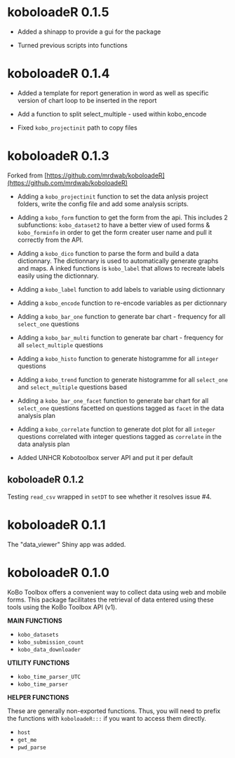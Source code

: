 # koboloadeR 0.1.5

 * Added a shinapp to provide a gui for the package
 
 * Turned previous scripts into functions


# koboloadeR 0.1.4

 * Added a template for report generation in word as well as specific version of chart loop to be inserted in the report
 
 * Add a function to split select_multiple - used within kobo_encode
 
 * Fixed `kobo_projectinit` path to copy files

# koboloadeR 0.1.3

Forked from [https://github.com/mrdwab/koboloadeR](https://github.com/mrdwab/koboloadeR)

* Adding a `kobo_projectinit` function to set the data anlysis project folders, write the config file and add some analysis scripts.

* Adding a `kobo_form` function to get the form from the api. This includes 2 subfunctions: `kobo_dataset2` to have a better view of used forms & `kobo_forminfo` in order to get the form creater user name and pull it correctly from the API.

* Adding a `kobo_dico` function to parse the form and build a data dictionnary. The dictionnary is used to automatically generate graphs and maps. A inked functions is `kobo_label` that allows to recreate labels easily using the dictionnary.

* Adding a `kobo_label` function to add labels to variable using dictionnary

* Adding a `kobo_encode` function to re-encode variables as per dictionnary

* Adding a `kobo_bar_one` function to generate bar chart - frequency for all `select_one` questions

* Adding a `kobo_bar_multi` function to generate bar chart - frequency for all `select_multiple` questions

* Adding a `kobo_histo` function to generate histogramme for all `integer` questions

* Adding a `kobo_trend` function to generate histogramme for all `select_one` and `select_multiple` questions based 

* Adding a `kobo_bar_one_facet` function to generate bar chart for all `select_one` questions facetted on questions tagged as `facet` in the data analysis plan 

* Adding a `kobo_correlate` function to generate dot plot for all `integer` questions correlated with integer questions tagged as `correlate` in the data analysis plan 

* Added UNHCR Kobotoolbox server API and put it per default


## koboloadeR 0.1.2

Testing `read_csv` wrapped in `setDT` to see whether it resolves issue #4.

# koboloadeR 0.1.1

The "data_viewer" Shiny app was added. 

# koboloadeR 0.1.0

KoBo Toolbox offers a convenient way to collect data using web and mobile forms. This package facilitates the retrieval of data entered using these tools using the KoBo Toolbox API (v1).

**MAIN FUNCTIONS**

* `kobo_datasets`
* `kobo_submission_count`
* `kobo_data_downloader`

**UTILITY FUNCTIONS**

* `kobo_time_parser_UTC`
* `kobo_time_parser`

**HELPER FUNCTIONS**

These are generally non-exported functions. Thus, you will need to prefix the functions with `koboloadeR:::` if you want to access them directly.

* `host`
* `get_me`
* `pwd_parse`
